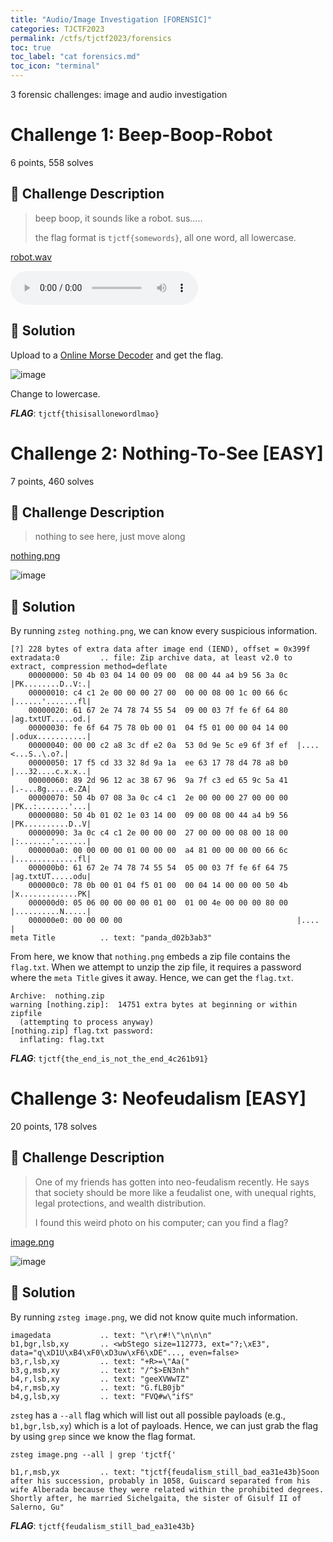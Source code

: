 ```yaml
---
title: "Audio/Image Investigation [FORENSIC]"
categories: TJCTF2023
permalink: /ctfs/tjctf2023/forensics
toc: true
toc_label: "cat forensics.md"
toc_icon: "terminal"
---
```

3 forensic challenges: image and audio investigation

# Challenge 1: Beep-Boop-Robot
6 points, 558 solves

## 📁 Challenge Description
>beep boop, it sounds like a robot. sus.....
>
>the flag format is `tjctf{somewords}`, all one word, all lowercase.

[robot.wav](https://tjctf-2023-rctf.storage.googleapis.com/uploads/dc92777abc2bef4ebf4171d42bd77687fd6c53af74ccc04ee571dbb02a253a9b/robot.wav)

<audio controls>
  <source src="https://tjctf-2023-rctf.storage.googleapis.com/uploads/dc92777abc2bef4ebf4171d42bd77687fd6c53af74ccc04ee571dbb02a253a9b/robot.wav" type="audio/wav">
</audio>

## 🚩 Solution

Upload to a [Online Morse Decoder](https://morsecode.world/international/decoder/audio-decoder-adaptive.html) and get the flag.

![image](https://github.com/pikaroot/pikaroot.github.io/assets/107750005/7aa486ee-181c-4f99-ae56-85dc2ef609b0)

Change to lowercase.

***FLAG***: `tjctf{thisisallonewordlmao}`

# Challenge 2: Nothing-To-See [EASY]
7 points, 460 solves

## 📁 Challenge Description
>nothing to see here, just move along

[nothing.png](https://tjctf-2023-rctf.storage.googleapis.com/uploads/765d3a5ba2b9a320cf76a4fd3b9a8322e0319b5dda6e65fe73d4ce9bc80a37dd/nothing.png)

![image](https://github.com/pikaroot/pikaroot.github.io/assets/107750005/4e38cfbd-c515-4c5e-9a9a-65fdbd6df700)

## 🚩 Solution

By running `zsteg nothing.png`, we can know every suspicious information.

```
[?] 228 bytes of extra data after image end (IEND), offset = 0x399f
extradata:0         .. file: Zip archive data, at least v2.0 to extract, compression method=deflate
    00000000: 50 4b 03 04 14 00 09 00  08 00 44 a4 b9 56 3a 0c  |PK........D..V:.|
    00000010: c4 c1 2e 00 00 00 27 00  00 00 08 00 1c 00 66 6c  |......'.......fl|
    00000020: 61 67 2e 74 78 74 55 54  09 00 03 7f fe 6f 64 80  |ag.txtUT.....od.|
    00000030: fe 6f 64 75 78 0b 00 01  04 f5 01 00 00 04 14 00  |.odux...........|
    00000040: 00 00 c2 a8 3c df e2 0a  53 0d 9e 5c e9 6f 3f ef  |....<...S..\.o?.|
    00000050: 17 f5 cd 33 32 8d 9a 1a  ee 63 17 78 d4 78 a8 b0  |...32....c.x.x..|
    00000060: 89 2d 96 12 ac 38 67 96  9a 7f c3 ed 65 9c 5a 41  |.-...8g.....e.ZA|
    00000070: 50 4b 07 08 3a 0c c4 c1  2e 00 00 00 27 00 00 00  |PK..:.......'...|
    00000080: 50 4b 01 02 1e 03 14 00  09 00 08 00 44 a4 b9 56  |PK..........D..V|
    00000090: 3a 0c c4 c1 2e 00 00 00  27 00 00 00 08 00 18 00  |:.......'.......|
    000000a0: 00 00 00 00 01 00 00 00  a4 81 00 00 00 00 66 6c  |..............fl|
    000000b0: 61 67 2e 74 78 74 55 54  05 00 03 7f fe 6f 64 75  |ag.txtUT.....odu|
    000000c0: 78 0b 00 01 04 f5 01 00  00 04 14 00 00 00 50 4b  |x.............PK|
    000000d0: 05 06 00 00 00 00 01 00  01 00 4e 00 00 00 80 00  |..........N.....|
    000000e0: 00 00 00 00                                       |....            |
meta Title          .. text: "panda_d02b3ab3"
```

From here, we know that `nothing.png` embeds a zip file contains the `flag.txt`. When we attempt to unzip the zip file, it requires a password where the `meta Title` gives it away. Hence, we can get the `flag.txt`.

```
Archive:  nothing.zip
warning [nothing.zip]:  14751 extra bytes at beginning or within zipfile
  (attempting to process anyway)
[nothing.zip] flag.txt password: 
  inflating: flag.txt
```

***FLAG***: `tjctf{the_end_is_not_the_end_4c261b91}`

# Challenge 3: Neofeudalism [EASY]
20 points, 178 solves

## 📁 Challenge Description
>One of my friends has gotten into neo-feudalism recently. He says that society should be more like a feudalist one, with unequal rights, legal protections, and wealth distribution.
>
>I found this weird photo on his computer; can you find a flag?

[image.png](https://tjctf-2023-rctf.storage.googleapis.com/uploads/12638f829bd3956e54282111f398f08b7a531ec4a5437eeb03e1ec9315236fe8/image.png)

![image](https://github.com/pikaroot/pikaroot.github.io/assets/107750005/b107fadf-b04d-4144-83c3-2ad1fda4db3e)

## 🚩 Solution

By running `zsteg image.png`, we did not know quite much information.

```
imagedata           .. text: "\r\r#!\"\n\n\n"
b1,bgr,lsb,xy       .. <wbStego size=112773, ext="?;\xE3", data="q\xD1U\xB4\xF0\xD3uw\xF6\xDE"..., even=false>
b3,r,lsb,xy         .. text: "+R>=\"Aa("
b3,g,msb,xy         .. text: "/^$>EN3nh"
b4,r,lsb,xy         .. text: "geeXVWwTZ"
b4,r,msb,xy         .. text: "G.fLB0jb"
b4,g,lsb,xy         .. text: "FVQ#w\"ifS"
```

`zsteg` has a `--all` flag which will list out all possible payloads (e.g., `b1,bgr,lsb,xy`) which is a lot of payloads. Hence, we can just grab the flag by using `grep` since we know the flag format.

```
zsteg image.png --all | grep 'tjctf{'

b1,r,msb,yx         .. text: "tjctf{feudalism_still_bad_ea31e43b}Soon after his succession, probably in 1058, Guiscard separated from his wife Alberada because they were related within the prohibited degrees. Shortly after, he married Sichelgaita, the sister of Gisulf II of Salerno, Gu"
```

***FLAG***: `tjctf{feudalism_still_bad_ea31e43b}`
